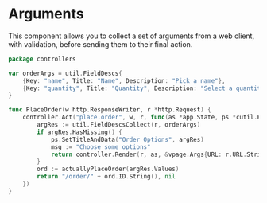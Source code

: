 # Arguments

This component allows you to collect a set of arguments from a web client, with validation, before sending them to their final action.

```go
package controllers

var orderArgs = util.FieldDescs{
	{Key: "name", Title: "Name", Description: "Pick a name"},
	{Key: "quantity", Title: "Quantity", Description: "Select a quantity", Type: "number", Default: "100"},
}

func PlaceOrder(w http.ResponseWriter, r *http.Request) {
	controller.Act("place.order", w, r, func(as *app.State, ps *cutil.PageState) (string, error) {
		argRes := util.FieldDescsCollect(r, orderArgs)
		if argRes.HasMissing() {
			ps.SetTitleAndData("Order Options", argRes)
			msg := "Choose some options"
			return controller.Render(r, as, &vpage.Args{URL: r.URL.String(), Directions: msg, ArgRes: argRes}, ps, "breadcrumb")
		}
		ord := actuallyPlaceOrder(argRes.Values)
		return "/order/" + ord.ID.String(), nil
	})
}
```
